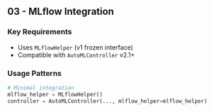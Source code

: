 ## 03 - MLflow Integration
### Key Requirements
- Uses `MLflowHelper` (v1 frozen interface)
- Compatible with `AutoMLController` v2.1+
### Usage Patterns
```python
# Minimal integration
mlflow_helper = MLflowHelper()
controller = AutoMLController(..., mlflow_helper=mlflow_helper)